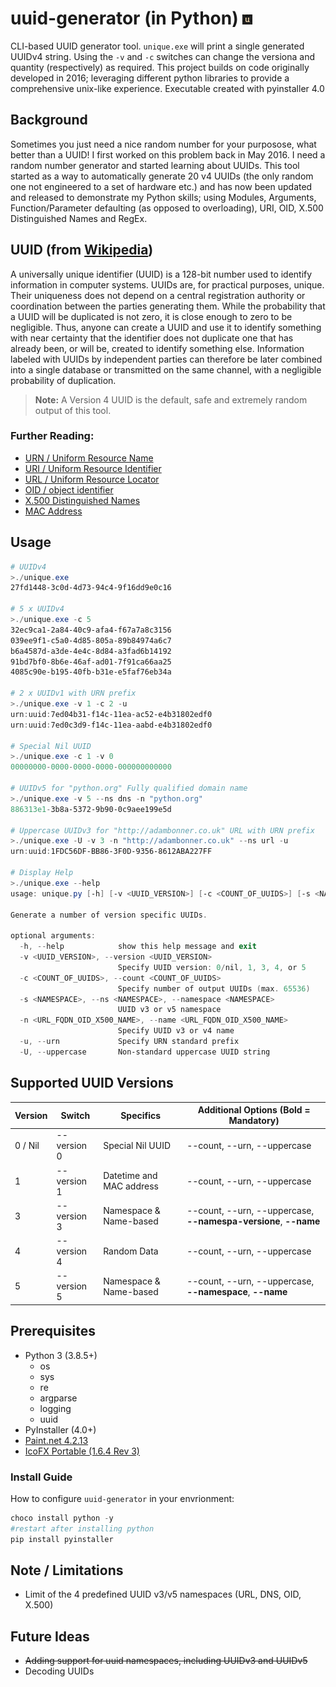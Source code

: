 # uuid-generator (in Python) ![](icon/16.png)
CLI-based UUID generator tool. ```unique.exe``` will print a single generated UUIDv4 string. Using the ```-v``` and ```-c``` switches can change the versiona and quantity (respectively) as required. This project builds on code originally developed in 2016; leveraging different python libraries to provide a comprehensive unix-like experience. Executable created with pyinstaller 4.0

## Background
Sometimes you just need a nice random number for your purposose, what better than a UUID! I first worked on this problem back in May 2016. I need a random number generator and started learning about UUIDs. This tool started as a way to automatically generate 20 v4 UUIDs (the only random one not engineered to a set of hardware etc.) and has now been updated and released to demonstrate my Python skills; using Modules, Arguments, Function/Parameter defaulting (as opposed to overloading), URI, OID, X.500 Distinguished Names and RegEx.

## UUID (from [Wikipedia](https://https://en.wikipedia.org/wiki/Universally_unique_identifier))
A universally unique identifier (UUID) is a 128-bit number used to identify information in computer systems. UUIDs are, for practical purposes, unique. Their uniqueness does not depend on a central registration authority or coordination between the parties generating them. While the probability that a UUID will be duplicated is not zero, it is close enough to zero to be negligible. Thus, anyone can create a UUID and use it to identify something with near certainty that the identifier does not duplicate one that has already been, or will be, created to identify something else. Information labeled with UUIDs by independent parties can therefore be later combined into a single database or transmitted on the same channel, with a negligible probability of duplication.

>__Note:__ A Version 4 UUID is the default, safe and extremely random output of this tool.

### Further Reading:
* [URN / Uniform Resource Name](https://en.wikipedia.org/wiki/Uniform_Resource_Name)
* [URI / Uniform Resource Identifier
](https://en.wikipedia.org/wiki/Uniform_Resource_Identifier)
* [URL / Uniform Resource Locator](https://en.wikipedia.org/wiki/URL)
* [OID / object identifier](https://en.wikipedia.org/wiki/Object_identifier)
* [X.500 Distinguished Names](https://www.ibm.com/support/knowledgecenter/en/SSYKE2_7.0.0/com.ibm.java.security.component.70.doc/security-component/keytoolDocs/x500dnames.html)
* [MAC Address](https://www.ibm.com/support/knowledgecenter/en/SSYKE2_7.0.0/com.ibm.java.security.component.70.doc/security-component/keytoolDocs/x500dnames.html)

## Usage
```powershell
# UUIDv4
>./unique.exe
27fd1448-3c0d-4d73-94c4-9f16dd9e0c16

# 5 x UUIDv4
>./unique.exe -c 5
32ec9ca1-2a84-40c9-afa4-f67a7a8c3156
039ee9f1-c5a0-4d85-805a-89b84974a6c7
b6a4587d-a3de-4e4c-8d84-a3fad6b14192
91bd7bf0-8b6e-46af-ad01-7f91ca66aa25
4085c90e-b195-40fb-b31e-e5faf76eb34a

# 2 x UUIDv1 with URN prefix
>./unique.exe -v 1 -c 2 -u
urn:uuid:7ed04b31-f14c-11ea-ac52-e4b31802edf0
urn:uuid:7ed0c3d9-f14c-11ea-aabd-e4b31802edf0

# Special Nil UUID
>./unique.exe -c 1 -v 0
00000000-0000-0000-0000-000000000000

# UUIDv5 for "python.org" Fully qualified domain name
>./unique.exe -v 5 --ns dns -n "python.org"
886313e1-3b8a-5372-9b90-0c9aee199e5d

# Uppercase UUIDv3 for "http://adambonner.co.uk" URL with URN prefix
>./unique.exe -U -v 3 -n "http://adambonner.co.uk" --ns url -u
urn:uuid:1FDC56DF-BB86-3F0D-9356-8612ABA227FF

# Display Help
>./unique.exe --help
usage: unique.py [-h] [-v <UUID_VERSION>] [-c <COUNT_OF_UUIDS>] [-s <NAMESPACE>] [-n <URL_FQDN_OID_X500_NAME>] [-u] [-U]

Generate a number of version specific UUIDs.

optional arguments:
  -h, --help            show this help message and exit
  -v <UUID_VERSION>, --version <UUID_VERSION>
                        Specify UUID version: 0/nil, 1, 3, 4, or 5
  -c <COUNT_OF_UUIDS>, --count <COUNT_OF_UUIDS>
                        Specify number of output UUIDs (max. 65536)
  -s <NAMESPACE>, --ns <NAMESPACE>, --namespace <NAMESPACE>
                        UUID v3 or v5 namespace
  -n <URL_FQDN_OID_X500_NAME>, --name <URL_FQDN_OID_X500_NAME>
                        Specify UUID v3 or v4 name
  -u, --urn             Specify URN standard prefix
  -U, --uppercase       Non-standard uppercase UUID string

```

## Supported UUID Versions

Version | Switch | Specifics                  | Additional Options (Bold = Mandatory)
--------|--------|----------------------------|---------------------------------------------------------
0 / Nil | --version 0   | Special Nil UUID                  | --count, --urn, --uppercase
1       | --version 1   | Datetime and MAC address   | --count, --urn, --uppercase
3       | --version 3   | Namespace & Name-based     | --count, --urn, --uppercase, __--namespa-versione__, __--name__
4       | --version 4   | Random Data                | --count, --urn, --uppercase
5       | --version 5   | Namespace & Name-based     | --count, --urn, --uppercase, __--namespace__, __--name__

## Prerequisites
* Python 3 (3.8.5+)
  * os
  * sys
  * re
  * argparse
  * logging
  * uuid
* PyInstaller (4.0+)
* [Paint.net 4.2.13](https://www.getpaint.net)
* [IcoFX Portable (1.6.4 Rev 3)](https://portableapps.com/apps/graphics_pictures/icofx_portable)

### Install Guide
How to configure ```uuid-generator``` in your envrionment:
```powershell
choco install python -y
#restart after installing python
pip install pyinstaller
```

## Note / Limitations
* Limit of the 4 predefined UUID v3/v5 namespaces (URL, DNS, OID, X.500)

## Future Ideas
* ~~Adding support for uuid namespaces, including UUIDv3 and UUIDv5~~
* Decoding UUIDs
